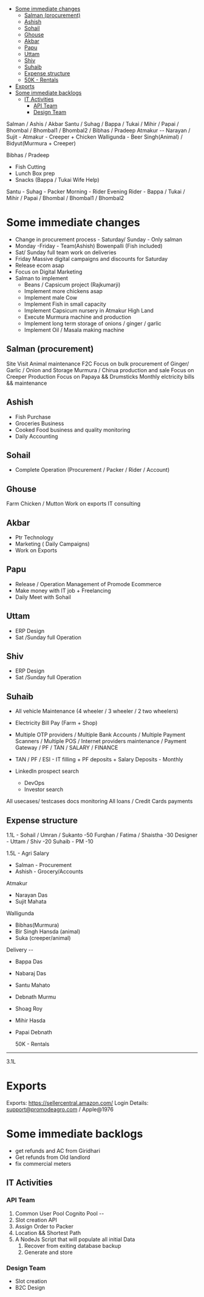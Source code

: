 <!-- TOC -->

- [Some immediate changes](#some-immediate-changes)
  - [Salman (procurement)](#salman-procurement)
  - [Ashish](#ashish)
  - [Sohail](#sohail)
  - [Ghouse](#ghouse)
  - [Akbar](#akbar)
  - [Papu](#papu)
  - [Uttam](#uttam)
  - [Shiv](#shiv)
  - [Suhaib](#suhaib)
  - [Expense structure](#expense-structure)
  - [50K - Rentals](#50k---rentals)
- [Exports](#exports)
- [Some immediate backlogs](#some-immediate-backlogs)
  - [IT Activities](#it-activities)
    - [API Team](#api-team)
    - [Design Team](#design-team)

<!-- /TOC -->
<!-- /TOC -->
<!-- /TOC -->
<!-- /TOC -->
<!-- /TOC -->
<!-- /TOC -->
<!-- /TOC -->
<!-- /TOC -->
<!-- /TOC -->
<!-- /TOC -->
<!-- /TOC -->
<!-- /TOC -->
Salman / Ashis / Akbar
Santu / Suhag / Bappa / Tukai / Mihir / Papai / Bhombal / Bhombal1 / Bhombal2 / Bibhas / Pradeep 
Atmakur -- Narayan / Sujit - Atmakur - Creeper + Chicken
Walligunda - Beer Singh(Animal) / Bidyut(Murmura + Creeper)

Bibhas / Pradeep 
  - Fish Cutting 
  - Lunch Box prep
  - Snacks (Bappa / Tukai Wife Help)

Santu - Suhag - Packer Morning - Rider Evening
Rider - Bappa / Tukai / Mihir / Papai / Bhombal / Bhombal1 / Bhombal2


# Some immediate changes

-   Change in procurement process - Saturday/ Sunday - Only salman
-   Monday -Friday - Team(Ashish) Bowenpalli (Fish included)
-   Sat/ Sunday full team work on deliveries
-   Friday Massive digital campaigns and discounts for Saturday
-   Release ecom asap
-   Focus on Digital Marketing
-   Salman to implement 
    -   Beans / Capsicum project (Rajkumarji)
    -   Implement more chickens asap
    -   Implement male Cow
    -   Implement Fish in small capacity
    -   Implement Capsicum nursery in Atmakur High Land
    -   Execute Murmura machine and production
    -   Implement long term storage of onions / ginger / garlic
    -   Implement Oil / Masala making machine


## Salman (procurement)
   Site Visit
   Animal maintenance
   F2C
   Focus on bulk procurement of Ginger/ Garlic / Onion and Storage
   Murmura / Chirua production and sale
   Focus on Creeper Production
   Focus on Papaya && Drumsticks
   Monthly elctricity bills && maintenance

## Ashish

-   Fish Purchase
-   Groceries Business
-   Cooked Food business and quality monitoring
-   Daily Accounting

## Sohail 

-  Complete Operation (Procurement / Packer / Rider / Account)

## Ghouse

   Farm 
   Chicken / Mutton
   Work on exports
   IT consulting 

## Akbar

-   Ptr Technology 
-   Marketing ( Daily Campaigns)
-   Work on Exports

## Papu 
-   Release / Operation Management of Promode Ecommerce
-   Make money with IT job + Freelancing
-   Daily Meet with Sohail


## Uttam 

   -  ERP Design
   -  Sat /Sunday full Operation  

## Shiv 

   -  ERP Design
   -  Sat /Sunday full Operation  

## Suhaib 
   -  All vehicle Maintenance (4 wheeler / 3 wheeler / 2 two wheelers)
  
   -  Electricity Bill Pay (Farm + Shop)   
   -  Multiple OTP providers / Multiple Bank Accounts / Multiple Payment Scanners / Multiple POS / Internet providers maintenance / Payment Gateway / PF / TAN / SALARY / FINANCE
   -  TAN / PF / ESI - IT filling + PF deposits + Salary Deposits - Monthly
   -  LinkedIn prospect search 
      -  DevOps
      -  Investor search
  
   <!-- Farm Tractors / Rotavators / electricity / Drinking Water / Pumps / Drips pipes / Sanitary Pipes / Fertilizer / Water Pipes - weekly audit
   
   TAN / PF / ESI - IT filling + PF deposits + Salary Deposits - Monthly
   
   Any purchase && Procurment ( SEED/ Gobar / Compost etc)
   
   Entire Promode Agro documentation consolidation -->

   

   All usecases/ testcases docs monitoring
   All loans / Credit Cards payments

## Expense structure

1.1L -
Sohail / Umran / Sukanto -50
Furqhan / Fatima / Shaistha -30
Designer - Uttam / Shiv -20
Suhaib - PM -10

1.5L - Agri Salary
-  Salman - Procurement 
-  Ashish - Grocery/Accounts
  
Atmakur
-  Narayan Das 
-  Sujit Mahata 

Walligunda
-  Bibhas(Murmura)
-  Bir Singh Hansda (animal)
-  Suka (creeper/animal)

Delivery --
-  Bappa Das 
-  Nabaraj Das 
-  Santu Mahato 
-  Debnath Murmu 
-  Shoag Roy 
-  Mihir Hasda 
-  Papai Debnath 

   50K - Rentals
------------------------------
3.1L

# Exports

Exports:
https://sellercentral.amazon.com/
Login Details:
support@promodeagro.com / Apple@1976

# Some immediate backlogs

- get refunds and AC from Giridhari 
- Get refunds from Old landlord
- fix commercial meters

## IT Activities 

### API Team

1. Common User Pool Cognito Pool --
2. Slot creation API
3. Assign Order to Packer
4. Location && Shortest Path
5. A NodeJs Script that will populate all initial Data
   1. Recover from exiting database backup
   2. Generate and store

### Design Team
-  Slot creation
-  B2C Design